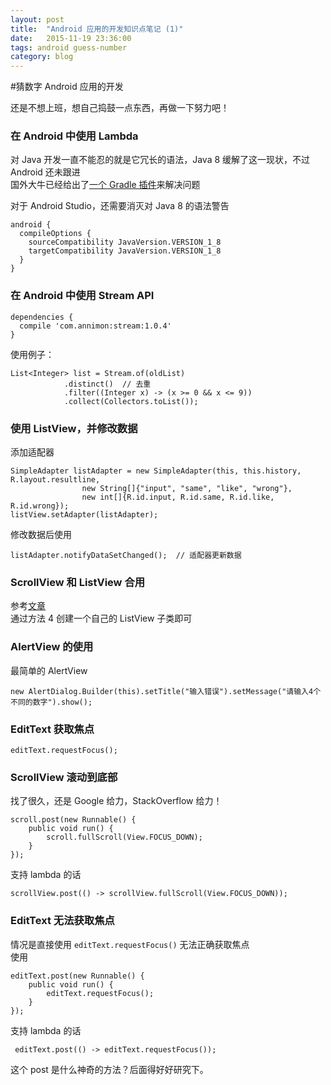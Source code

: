 ```yaml
---
layout: post
title:  "Android 应用的开发知识点笔记 (1)"
date:   2015-11-19 23:36:00
tags: android guess-number
category: blog
---
```


#猜数字 Android 应用的开发

还是不想上班，想自己捣鼓一点东西，再做一下努力吧！  

### 在 Android 中使用 Lambda

对 Java 开发一直不能忍的就是它冗长的语法，Java 8 缓解了这一现状，不过 Android 还未跟进  
国外大牛已经给出了[一个 Gradle 插件](https://github.com/evant/gradle-retrolambda)来解决问题  

对于 Android Studio，还需要消灭对 Java 8 的语法警告  

    android {
      compileOptions {
        sourceCompatibility JavaVersion.VERSION_1_8
        targetCompatibility JavaVersion.VERSION_1_8
      }
    }


### 在 Android 中使用 Stream API

    dependencies {
      compile 'com.annimon:stream:1.0.4'
    }

使用例子：

    List<Integer> list = Stream.of(oldList)
                .distinct()  // 去重
                .filter((Integer x) -> (x >= 0 && x <= 9))
                .collect(Collectors.toList());

### 使用 ListView，并修改数据

添加适配器

    SimpleAdapter listAdapter = new SimpleAdapter(this, this.history, R.layout.resultline,
                    new String[]{"input", "same", "like", "wrong"},
                    new int[]{R.id.input, R.id.same, R.id.like, R.id.wrong});
    listView.setAdapter(listAdapter);

修改数据后使用

    listAdapter.notifyDataSetChanged();  // 适配器更新数据

### ScrollView 和 ListView 合用

参考[文章](http://bbs.anzhuo.cn/thread-982250-1-1.html)  
通过方法 4 创建一个自己的 ListView 子类即可  

### AlertView 的使用

最简单的 AlertView

    new AlertDialog.Builder(this).setTitle("输入错误").setMessage("请输入4个不同的数字").show();

### EditText 获取焦点

    editText.requestFocus();

### ScrollView 滚动到底部

找了很久，还是 Google 给力，StackOverflow 给力！

    scroll.post(new Runnable() {            
        public void run() {
            scroll.fullScroll(View.FOCUS_DOWN);              
        }
    });

支持 lambda 的话

    scrollView.post(() -> scrollView.fullScroll(View.FOCUS_DOWN));

### EditText 无法获取焦点

情况是直接使用 ```editText.requestFocus()``` 无法正确获取焦点  
使用  

    editText.post(new Runnable() {
        public void run() {
            editText.requestFocus();
        }
    });

支持 lambda 的话

     editText.post(() -> editText.requestFocus());

这个 post 是什么神奇的方法？后面得好好研究下。

